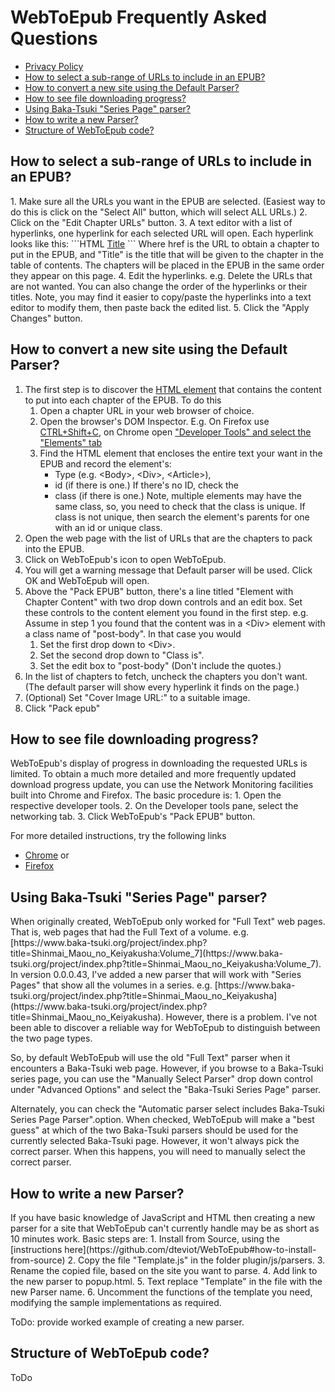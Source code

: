 # WebToEpub Frequently Asked Questions

- [Privacy Policy](webToEpub_PrivacyPolicy.html)
- [How to select a sub-range of URLs to include in an EPUB?](#url-subrange)
- [How to convert a new site using the Default Parser?](#default-parser)
- [How to see file downloading progress?](#download-progress)
- [Using Baka-Tsuki "Series Page" parser?](#baka-tsuki-series-page)
- [How to write a new Parser?](#write-parser)
- [Structure of WebToEpub code?](#code-structure)

<h2 id="url-subrange">How to select a sub-range of URLs to include in an EPUB?</h2>
1. Make sure all the URLs you want in the EPUB are selected.  (Easiest way to do this is click on the "Select All" button, which will select ALL URLs.)
2. Click on the "Edit Chapter URLs" button.
3. A text editor with a list of hyperlinks, one hyperlink for each selected URL will open.  Each hyperlink looks like this:
```HTML
<a href="URL_TO_DOWNLOAD">Title</a>
```
Where href is the URL to obtain a chapter to put in the EPUB, and "Title" is the title that will be given to the chapter in the table of contents.
The chapters will be placed in the EPUB in the same order they appear on this page.
4. Edit the hyperlinks. e.g. Delete the URLs that are not wanted. You can also change the order of the hyperlinks or their titles. Note, you may find it easier to copy/paste the hyperlinks into a text editor to modify them, then paste back the edited list.
5. Click the "Apply Changes" button.

<h2 id="default-parser">How to convert a new site using the Default Parser?</h2>
<ol>
<li>The first step is to discover the <a href="https://developer.mozilla.org/en-US/docs/Learn/HTML/Introduction_to_HTML/Getting_started">HTML element</a> that contains the content to put into each chapter of the EPUB.  To do this 
  <ol>
  <li>Open a chapter URL in your web browser of choice.</li>
  <li>Open the browser's DOM Inspector.  E.g. On Firefox use <a href="https://developer.mozilla.org/en-US/docs/Tools/Add-ons/DOM_Inspector/Introduction_to_DOM_Inspector">CTRL+Shift+C</a>, on Chrome open <a href="https://developers.google.com/web/tools/chrome-devtools/inspect-styles/edit-dom">"Developer Tools" and select the "Elements" tab</a></li>
  <li>Find the HTML element that encloses the entire text your want in the EPUB and record the element's:
    <ul>
    <li>Type (e.g. &lt;Body&gt;, &lt;Div&gt;, &lt;Article&gt;),</li>
    <li>id (if there is one.)  If there's no ID, check the </li>
    <li>class (if there is one.)  Note, multiple elements may have the same class, so, you need to check that the class is unique.  If class is not unique, then search the element's parents for one with an id or unique class.</li>
    </ul>
  </li>
  </ol>
</li>
<li>Open the web page with the list of URLs that are the chapters to pack into the EPUB.</li>
<li>Click on WebToEpub's icon to open WebToEpub.</li>
<li>You will get a warning message that Default parser will be used. Click OK and WebToEpub will open.</li>
<li>Above the "Pack EPUB" button, there's a line titled "Element with Chapter Content" with two drop down controls and an edit box.  Set these controls to the content element you found in the first step.  e.g. Assume in step 1 you found that the content was in a &lt;Div&gt; element with a class name of "post-body".  In that case you would
  <ol>
  <li>Set the first drop down to &lt;Div&gt;.</li>
  <li>Set the second drop down to "Class is".</li>
  <li>Set the edit box to "post-body" (Don't include the quotes.)</li>
  </ol>
</li>
<li>In the list of chapters to fetch, uncheck the chapters you don't want. (The default parser will show every hyperlink it finds on the page.)</li>
<li>(Optional) Set "Cover Image URL:" to a suitable image.</li>
<li>Click "Pack epub"</li>
</ol>

<h2 id="download-progress">How to see file downloading progress?</h2>
WebToEpub's display of progress in downloading the requested URLs is limited.  
To obtain a much more detailed and more frequently updated download progress update, you can use the Network Monitoring facilities built into Chrome and Firefox.
The basic procedure is:
1. Open the respective developer tools.
2. On the Developer tools pane, select the networking tab.
3. Click WebToEpub's "Pack EPUB" button.

For more detailed instructions, try the following links
- [Chrome](https://developers.google.com/web/tools/chrome-devtools/network-performance/resource-loading) or 
- [Firefox](https://developer.mozilla.org/en-US/docs/Tools/Network_Monitor)

<h2 id="baka-tsuki-series-page">Using Baka-Tsuki "Series Page" parser?</h2>
When originally created, WebToEpub only worked for "Full Text" web pages.  That is, web pages that had the Full Text of a volume. e.g. [https://www.baka-tsuki.org/project/index.php?title=Shinmai_Maou_no_Keiyakusha:Volume_7](https://www.baka-tsuki.org/project/index.php?title=Shinmai_Maou_no_Keiyakusha:Volume_7).
In version 0.0.0.43, I've added a new parser that will work with "Series Pages" that show all the volumes in a series.  e.g. [https://www.baka-tsuki.org/project/index.php?title=Shinmai_Maou_no_Keiyakusha](https://www.baka-tsuki.org/project/index.php?title=Shinmai_Maou_no_Keiyakusha).
However, there is a problem. I've not been able to discover a reliable way for WebToEpub to distinguish between the two page types.

So, by default WebToEpub will use the old "Full Text" parser when it encounters a Baka-Tsuki web page.  However, if you browse to a Baka-Tsuki series page, you can use the "Manually Select Parser" drop down control under "Advanced Options" and select the "Baka-Tsuki Series Page" parser.

Alternately, you can check the "Automatic parser select includes Baka-Tsuki Series Page Parser".option. When checked, WebToEpub will make a "best guess" at which of the two Baka-Tsuki parsers should be used for the currently selected Baka-Tsuki page.  However, it won't always pick the correct parser.  When this happens, you will need to manually select the correct parser.

<h2 id="write-parser">How to write a new Parser?</h2>
If you have basic knowledge of JavaScript and HTML then creating a new parser for a site that WebToEpub can't currently handle may be as short as 10 minutes work.
Basic steps are:
1. Install from Source, using the [instructions here](https://github.com/dteviot/WebToEpub#how-to-install-from-source)
2. Copy the file "Template.js" in the folder plugin/js/parsers.
3. Rename the copied file, based on the site you want to parse.
4. Add link to the new parser to popup.html.
5. Text replace "Template" in the file with the new Parser name.
6. Uncomment the functions of the template you need, modifying the sample implementations as required.

ToDo: provide worked example of creating a new parser.

<h2 id="code-structure">Structure of WebToEpub code?</h2>
ToDo

